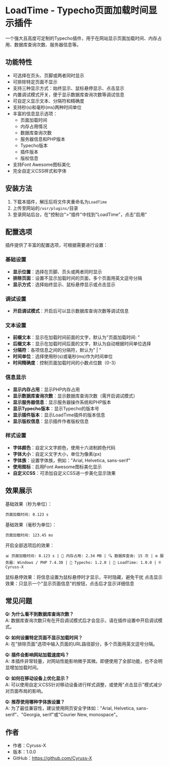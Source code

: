 # LoadTime - Typecho页面加载时间显示插件

一个强大且高度可定制的Typecho插件，用于在网站显示页面加载时间、内存占用、数据库查询次数、服务器信息等。

## 功能特性

- 可选择在页头、页脚或两者同时显示
- 可排除特定页面不显示
- 支持三种显示方式：始终显示、鼠标悬停显示、点击显示
- 内置调试模式开关，便于显示数据库查询次数等调试信息
- 可自定义显示文本、分隔符和精确度
- 支持秒(s)和毫秒(ms)两种时间单位
- 丰富的信息显示选项：
  - 页面加载时间
  - 内存占用情况
  - 数据库查询次数
  - 服务器信息和PHP版本
  - Typecho版本
  - 插件版本
  - 版权信息
- 支持Font Awesome图标美化
- 完全自定义CSS样式和字体

## 安装方法

1. 下载本插件，解压后将文件夹重命名为`LoadTime`
2. 上传至网站的`/usr/plugins/`目录
3. 登录网站后台，在"控制台">"插件"中找到"LoadTime"，点击"启用"

## 配置选项

插件提供了丰富的配置选项，可根据需要进行设置：

### 基础设置
- **显示位置**：选择在页脚、页头或两者同时显示
- **排除页面**：设置不显示加载时间的页面，多个页面用英文逗号分隔
- **显示方式**：选择始终显示、鼠标悬停显示或点击显示

### 调试设置
- **开启调试模式**：开启后可以显示数据库查询次数等调试信息

### 文本设置
- **前缀文本**：显示在加载时间前面的文字，默认为"页面加载时间: "
- **后缀文本**：显示在加载时间后面的文字，默认为自动根据时间单位选择
- **分隔符**：各项信息之间的分隔符，默认为" | "
- **时间单位**：选择使用秒(s)或毫秒(ms)作为时间单位
- **时间精确度**：控制页面加载时间的小数点位数（0-3）

### 信息显示
- **显示内存占用**：显示PHP内存占用
- **显示数据库查询次数**：显示数据库查询次数（需开启调试模式）
- **显示服务器信息**：显示服务器操作系统和PHP版本
- **显示Typecho版本**：显示Typecho的版本号
- **显示插件版本**：显示LoadTime插件的版本信息
- **显示版权信息**：显示插件作者版权信息

### 样式设置
- **字体颜色**：自定义文字颜色，使用十六进制颜色代码
- **字体大小**：自定义文字大小，单位为像素(px)
- **字体族**：设置字体族，例如："Arial, Helvetica, sans-serif"
- **使用图标**：启用Font Awesome图标美化显示
- **自定义CSS**：可添加自定义CSS进一步美化显示效果

## 效果展示

基础效果（秒为单位）：
```
页面加载时间: 0.123 s
```

基础效果（毫秒为单位）：
```
页面加载时间: 123.45 ms
```

开启全部选项后的效果：
```
📊 页面加载时间: 0.123 s | 💾 内存占用: 2.34 MB | 🔍 数据库查询: 15 次 | ⚙️ 服务器: Windows / PHP 7.4.30 | 📝 Typecho: 1.2.0 | 🔌 LoadTime: 1.0.0 | © Cyruss-X
```

鼠标悬停效果：将信息设置为鼠标悬停时才显示，平时隐藏，避免干扰
点击显示效果：只显示一个"显示页面信息"的按钮，点击后才显示详细信息

## 常见问题

**Q: 为什么看不到数据库查询次数？**  
A: 数据库查询次数只有在开启调试模式后才会显示，请在插件设置中开启调试模式。

**Q: 如何设置特定页面不显示加载时间？**  
A: 在"排除页面"选项中输入页面的URL路径部分，多个页面用英文逗号分隔。

**Q: 插件会影响网站加载速度吗？**  
A: 本插件非常轻量，对网站性能影响微乎其微。即便使用了全部功能，也不会明显增加加载时间。

**Q: 如何在移动设备上优化显示？**  
A: 可以使用自定义CSS针对移动设备进行样式调整，或使用"点击显示"模式减少对页面布局的影响。

**Q: 推荐使用哪种字体族设置？**  
A: 为了最佳兼容性，建议使用网页安全字体如："Arial, Helvetica, sans-serif"、"Georgia, serif"或"Courier New, monospace"。

## 作者

- 作者：Cyruss-X
- 版本：1.0.0
- GitHub：https://github.com/Cyruss-X 
